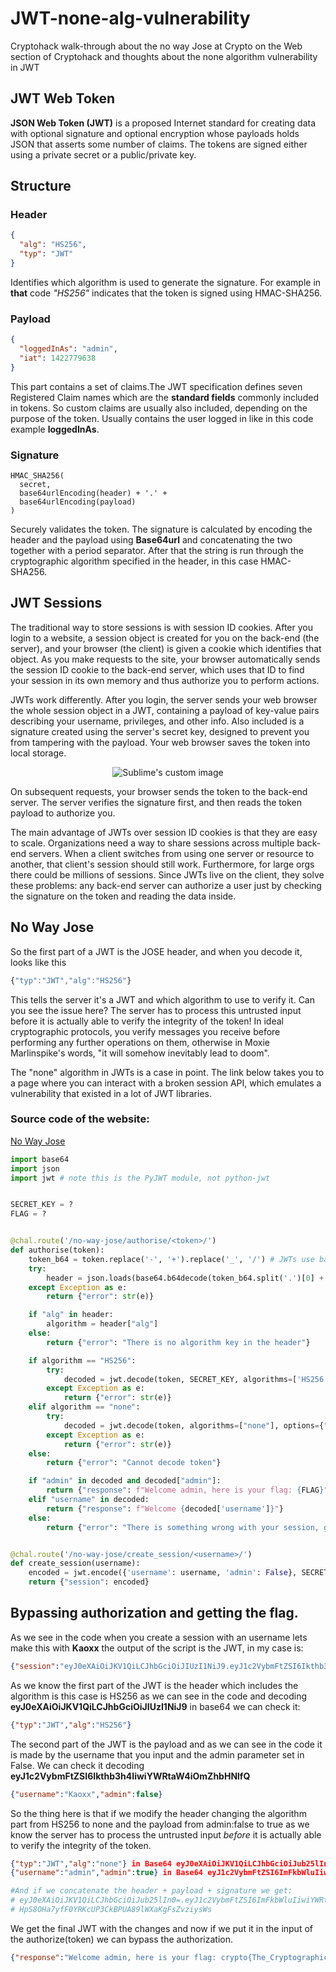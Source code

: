 # JWT-none-alg-vulnerability
Cryptohack walk-through about the no way Jose at Crypto on the Web section of Cryptohack and thoughts about the none algorithm vulnerability in JWT
## JWT Web Token
**JSON Web Token (JWT)** is a proposed Internet standard for creating data with optional signature and optional encryption whose payloads holds JSON that asserts some number of claims. The tokens are signed either using a private secret or a public/private key.
## Structure
### Header

```json
{
  "alg": "HS256",
  "typ": "JWT"
}
```
Identifies which algorithm is used to generate the signature. For example in **that** code *"HS256"* indicates that the token is signed using HMAC-SHA256. 
### Payload
```json
{
  "loggedInAs": "admin",
  "iat": 1422779638
}
```
This part contains a set of claims.The JWT specification defines seven Registered Claim names which are the **standard fields** commonly included in tokens. So custom claims are usually also included, depending on the purpose of the token. Usually contains the user logged in like in this code example **loggedInAs**.
### Signature
```
HMAC_SHA256(
  secret,
  base64urlEncoding(header) + '.' +
  base64urlEncoding(payload)
)
```
Securely validates the token. The signature is calculated by encoding the header and the payload using **Base64url** and concatenating the two together with a period separator. After that the string is run through the cryptographic algorithm specified in the header, in this case HMAC-SHA256.
## JWT Sessions
The traditional way to store sessions is with session ID cookies. After you login to a website, a session object is created for you on the back-end (the server), and your browser (the client) is given a cookie which identifies that object. As you make requests to the site, your browser automatically sends the session ID cookie to the back-end server, which uses that ID to find your session in its own memory and thus authorize you to perform actions.

JWTs work differently. After you login, the server sends your web browser the whole session object in a JWT, containing a payload of key-value pairs describing your username, privileges, and other info. Also included is a signature created using the server's secret key, designed to prevent you from tampering with the payload. Your web browser saves the token into local storage.

<p align="center">
  <img src="https://cryptohack.org/static/img/jwt-usage.png" alt="Sublime's custom image"/>
</p>

On subsequent requests, your browser sends the token to the back-end server. The server verifies the signature first, and then reads the token payload to authorize you.

The main advantage of JWTs over session ID cookies is that they are easy to scale. Organizations need a way to share sessions across multiple back-end servers. When a client switches from using one server or resource to another, that client's session should still work. Furthermore, for large orgs there could be millions of sessions. Since JWTs live on the client, they solve these problems: any back-end server can authorize a user just by checking the signature on the token and reading the data inside.

## No Way Jose
So the first part of a JWT is the JOSE header, and when you decode it, looks like this
```javascript
{"typ":"JWT","alg":"HS256"} 
```
This tells the server it's a JWT and which algorithm to use to verify it. Can you see the issue here? The server has to process this untrusted input before it is actually able to verify the integrity of the token! In ideal cryptographic protocols, you verify messages you receive before performing any further operations on them, otherwise in Moxie Marlinspike's words, "it will somehow inevitably lead to doom".

The "none" algorithm in JWTs is a case in point. The link below takes you to a page where you can interact with a broken session API, which emulates a vulnerability that existed in a lot of JWT libraries.
### Source code of the website:
[No Way Jose](http://web.cryptohack.org/no-way-jose/)
```python
import base64
import json
import jwt # note this is the PyJWT module, not python-jwt


SECRET_KEY = ?
FLAG = ?


@chal.route('/no-way-jose/authorise/<token>/')
def authorise(token):
    token_b64 = token.replace('-', '+').replace('_', '/') # JWTs use base64url encoding
    try:
        header = json.loads(base64.b64decode(token_b64.split('.')[0] + "==="))
    except Exception as e:
        return {"error": str(e)}

    if "alg" in header:
        algorithm = header["alg"]
    else:
        return {"error": "There is no algorithm key in the header"}

    if algorithm == "HS256":
        try:
            decoded = jwt.decode(token, SECRET_KEY, algorithms=['HS256'])
        except Exception as e:
            return {"error": str(e)}
    elif algorithm == "none":
        try:
            decoded = jwt.decode(token, algorithms=["none"], options={"verify_signature": False})
        except Exception as e:
            return {"error": str(e)}
    else:
        return {"error": "Cannot decode token"}

    if "admin" in decoded and decoded["admin"]:
        return {"response": f"Welcome admin, here is your flag: {FLAG}"}
    elif "username" in decoded:
        return {"response": f"Welcome {decoded['username']}"}
    else:
        return {"error": "There is something wrong with your session, goodbye"}


@chal.route('/no-way-jose/create_session/<username>/')
def create_session(username):
    encoded = jwt.encode({'username': username, 'admin': False}, SECRET_KEY, algorithm='HS256')
    return {"session": encoded}
```
## Bypassing authorization and getting the flag.

As we see in the code when you create a session with an username lets make this with **Kaoxx** the output of the script is the JWT, in my case is:
```json
{"session":"eyJ0eXAiOiJKV1QiLCJhbGciOiJIUzI1NiJ9.eyJ1c2VybmFtZSI6Ikthb3h4IiwiYWRtaW4iOmZhbHNlfQ.HpS8OHa7yfF0YRKcUP3CkBPUA89lWXaKgFsZvziysWs"}
```
As we know the first part of the JWT is the header which includes the algorithm is this case is HS256 as we can see in the code and decoding **eyJ0eXAiOiJKV1QiLCJhbGciOiJIUzI1NiJ9** in base64 we can check it:
```json
{"typ":"JWT","alg":"HS256"}
```
The second part of the JWT is the payload and as we can see in the code it is made by the username that you input and the admin parameter set in False. We can check it decoding **eyJ1c2VybmFtZSI6Ikthb3h4IiwiYWRtaW4iOmZhbHNlfQ**
```json
{"username":"Kaoxx","admin":false}
```
So the thing here is that if we modify the header changing the algorithm part from HS256 to none and the payload from admin:false to true as we know the server has to process the untrusted input *before* it is actually able to verify the integrity of the token.
```json
{"typ":"JWT","alg":"none"} in Base64 eyJ0eXAiOiJKV1QiLCJhbGciOiJub25lIn0=
{"username":"admin","admin":true} in Base64 eyJ1c2VybmFtZSI6ImFkbWluIiwiYWRtaW4iOnRydWV9

```
```python
#And if we concatenate the header + payload + signature we get:
# eyJ0eXAiOiJKV1QiLCJhbGciOiJub25lIn0=.eyJ1c2VybmFtZSI6ImFkbWluIiwiYWRtaW4iOnRydWV9.
# HpS8OHa7yfF0YRKcUP3CkBPUA89lWXaKgFsZvziysWs
```
We get the final JWT with the changes and now if we put it in the input of the authorize(token) we can bypass the authorization.

```json
{"response":"Welcome admin, here is your flag: crypto{The_Cryptographic_Doom_Principle}"}
```
